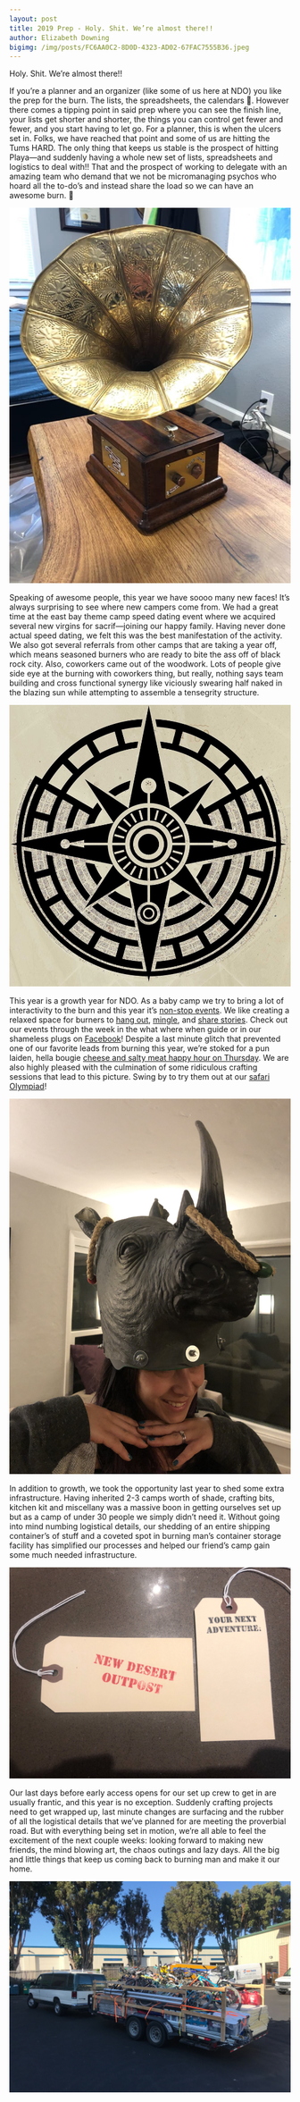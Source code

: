 ```yaml
---
layout: post
title: 2019 Prep - Holy. Shit. We’re almost there!!
author: Elizabeth Downing
bigimg: /img/posts/FC6AA0C2-8D0D-4323-AD02-67FAC7555B36.jpeg
---
```


Holy. Shit. We’re almost there!!

If you’re a planner and an organizer (like some of us here at NDO) you like the prep for the burn. The lists, the spreadsheets, the calendars  🤤. However there comes a tipping point in said prep where you can see the finish line, your lists get shorter and shorter, the things you can control get fewer and fewer, and you start having to let go. For a planner, this is when the ulcers set in. Folks, we have reached that point and some of us are hitting the Tums HARD. The only thing that keeps us stable is the prospect of hitting Playa—and suddenly having a whole new set of lists, spreadsheets and logistics to deal with!! That and the prospect of working to delegate with an amazing team who demand that we not be micromanaging psychos who hoard all the to-do’s and instead share the load so we can have an awesome burn. 🤗

![Dicktrola](/img/posts/2AA76AA2-E24D-4613-AE29-580CE79B0BAA.jpeg)

Speaking of awesome people, this year we have soooo many new faces! It’s always surprising to see where new campers come from. We had a great time at the east bay theme camp speed dating event where we acquired several new virgins for sacrif—joining our happy family. Having never done actual speed dating, we felt this was the best manifestation of the activity. We also got several referrals from other camps that are taking a year off, which means seasoned burners who are ready to bite the ass off of black rock city. Also, coworkers came out of the woodwork. Lots of people give side eye at the burning with coworkers thing, but really, nothing says team building and cross functional synergy like viciously swearing half naked in the blazing sun while attempting to assemble a tensegrity structure.

![New Logo](/img/posts/08920D23-74DC-47A3-AB5B-053DEB11D392.jpeg)

This year is a growth year for NDO. As a baby camp we try to bring a lot of interactivity to the burn and this year it’s [non-stop events](https://www.facebook.com/newdesertoutpost/events). We like creating a relaxed space for burners to [hang out](https://www.facebook.com/events/3493607550656784/?ti=icl), [mingle](https://www.facebook.com/events/461374701261320/?ti=icl), and [share stories](https://www.facebook.com/events/2365149413802655/?ti=icl). Check out our events through the week in the what where when guide or in our shameless plugs on [Facebook](https://www.facebook.com/newdesertoutpost/)! Despite a last minute glitch that prevented one of our favorite leads from burning this year, we’re stoked for a pun laiden, hella bougie [cheese and salty meat happy hour on Thursday](https://www.facebook.com/events/659140177888045/?ti=icl). We are also highly pleased with the culmination of some ridiculous crafting sessions that lead to this picture. Swing by to try them out at our [safari Olympiad](https://www.facebook.com/events/599414010588094/?ti=icl)!

![Rhino Head](/img/posts/B0F062CC-B28A-4465-9CE9-AADF1C6FC592.jpeg)

In addition to growth, we took the opportunity last year to shed some extra infrastructure. Having inherited 2-3 camps worth of shade, crafting bits, kitchen kit and miscellany was a massive boon in getting ourselves set up but as a camp of under 30 people we simply didn’t need it. Without going into mind numbing logistical details, our shedding of an entire shipping container’s of stuff and a coveted spot in burning man’s container storage facility has simplified our processes and helped our friend’s camp gain some much needed infrastructure.

![Adventure Tags](/img/posts/926AFD86-01D3-4272-849F-66C96982C9E0.jpeg)

Our last days before early access opens for our set up crew to get in are usually frantic, and this year is no exception. Suddenly crafting projects need to get wrapped up, last minute changes are surfacing and the rubber of all the logistical details that we’ve planned for are meeting the proverbial road. But with everything being set in motion, we’re all able to feel the excitement of the next couple weeks: looking forward to making new friends, the mind blowing art, the chaos outings and lazy days. All the big and little things that keep us coming back to burning man and make it our home.

![Loaded and ready](/img/posts/67862E58-E36A-4290-906B-260CB0E37CE2.jpeg)
